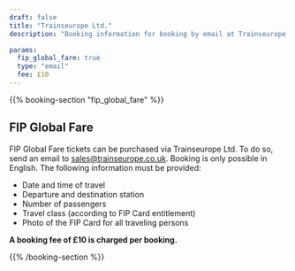 ```yaml
---
draft: false
title: "Trainseurope Ltd."
description: "Booking information for booking by email at Trainseurope Ltd."

params:
  fip_global_fare: true
  type: "email"
  fee: £10
---
```


{{% booking-section "fip_global_fare" %}}

## FIP Global Fare

FIP Global Fare tickets can be purchased via Trainseurope Ltd. To do so, send an email to [sales@trainseurope.co.uk](mailto:sales@trainseurope.co.uk). Booking is only possible in English. The following information must be provided:

- Date and time of travel
- Departure and destination station
- Number of passengers
- Travel class (according to FIP Card entitlement)
- Photo of the FIP Card for all traveling persons

**A booking fee of £10 is charged per booking.**

{{% /booking-section %}}

